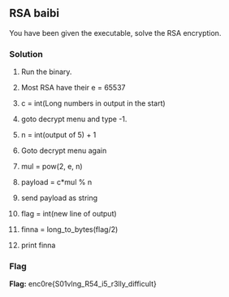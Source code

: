 ## RSA baibi
You have been given the executable, solve the RSA encryption.

### Solution

1. Run the binary.
3. Most RSA have their e = 65537
4. c = int(Long numbers in output in the start)
5. goto decrypt menu and type -1.
6. n = int(output of 5) + 1
7. Goto decrypt menu again
8. mul = pow(2, e, n)
9. payload = c*mul % n

10. send payload as string
11. flag = int(new line of output)
12. finna = long_to_bytes(flag/2)
13. print finna

### Flag
**Flag:** enc0re{S01vlng_R54_i5_r3lly_difficult}
